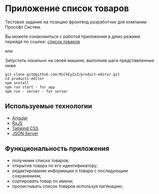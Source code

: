 # Приложение список товаров

Тестовое задание на позицию фронтенд разработчик для компании Прософт Систем.

Вы можете ознакомиться с работой приложения в демо режиме перейдя по ссылке: [список товаров](https://products-editor.com)

или

Запустить локально на своей машине, выполнив шаги представленные ниже

```
git clone git@github.com:MiCkEyZzZ/product-editor.git
cd products-editor
npm install
npm run start - for app
npm run - server - for server
```

## Используемые технологии

* [Angular](https://angular.io/)
* [RxJS](https://rxjs.dev/)
* [Tailwind CSS](https://tailwindcss.com/)
* [JSON Server](https://github.com/typicode/json-server)

## Функциональность приложения

* получение списка товаров;
* открытие товара по его идентификатору;
* редактирование информации о товара с последующим сохранением;
* сортировать товар по имени;
* пролистывать список товаров используя пагинацию;
